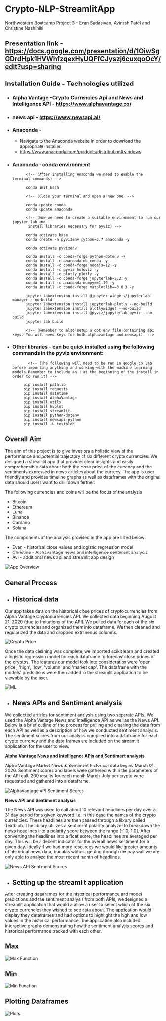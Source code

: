 # Crypto-NLP-StreamlitApp

Northwestern Bootcamp Project 3 - Evan Sadasivan, Avinash Patel and Christine Nashihibi

## Presentation link - https://docs.google.com/presentation/d/1OiwSgGDrdHpk1HVWhfzqexHyUQFfCJyszj6cuxqoOcY/edit?usp=sharing

## Installation Guide - Technologies utilized

* ### Alpha Vantage -Crypto Currencies Api and News and Intelligence API - https://www.alphavantage.co/
* ### news api - https://www.newsapi.ai/

* ### Anaconda -
    * Navigate to the Anaconda website in order to download the appropriate installer.
    * https://www.anaconda.com/products/distribution#windows 

* ### Anaconda - conda environment 
            <!-- (After installing Anaconda we need to enable the terminal commands) -->

            conda init bash

            <!-- (Close your terminal and open a new one) -->

            conda update conda
            conda update anaconda

            <!-- (Now we need to create a suitable environment to run our jupyter lab and
             install libraries necessary for pyviz) -->

            conda activate base
            conda create -n pyvizenv python=3.7 anaconda -y

            conda activate pyvizenv

            conda install -c conda-forge python-dotenv -y
            conda install -c anaconda nb_conda -y
            conda install -c conda-forge nodejs=12 -y
            conda install -c pyviz holoviz -y
            conda install -c plotly plotly -y
            conda install -c conda-forge jupyterlab=2.2 -y
            conda install -c anaconda numpy==1.19 -y
            conda install -c conda-forge matplotlib==3.0.3 -y

            jupyter labextension install @jupyter-widgets/jupyterlab-manager --no-build
            jupyter labextension install jupyterlab-plotly --no-build
            jupyter labextension install plotlywidget --no-build
            jupyter labextension install @pyviz/jupyterlab_pyviz --no-build
            jupyter lab build

            <!-- (Remember to also setup a dot env file containing api keys. You will need keys for both alphavantage and newsapi)  -->
            
* ###  Other libraries - can be quick installed using the following commands in the pyviz environment:            
           
             <!-- (The following will need to be run in google co lab before importing anything and working with the machine learning models.Remember to include an ! at the beginning of the install in order to run it) -->
            
           pip install pathlib 
           pip install requests
           pip install datetime
           pip install AlphaVantage
           pip install utils
           pip install hvplot
           pip install streamlit
           pip install python-dotenv
           pip install newsapi-python
           pip install -U textblob
           

## Overall Aim 

The aim of this project is to give investors a holistic view of the performance and potential trajectory of six different crypto currencies. We designed a streamlit app that provides clear insights and easily comprehensible data about both the close price of the currency and the sentiments expressed in news articles about the currecy. The app is user friendly and provides timeline graphs as well as dataframes with the original data should users want to drill down further.

The following currencies and coins will be the focus of the analysis 

   * Bitcoin
   * Ethereum
   * Luna
   * Binance
   * Cardano
   * Solana

The components of the analysis provided in the app are listed below:

* Evan - historical close values and logistic regression model
* Christine - Alphavantage news and intelligence sentiment analysis
* Avi - additional news api and streamlit app design

![App Overview](/Resources/App_gif/AppOverview.gif)


## General Process

* ## Historical data
Our app takes data on the historical close prices of crypto currencies from Alpha Vantage Cryptocurrencies API. We collected data beginning August 21, 2020 (due to limitations of the API). We pulled data for each of the six crypto currencies and organized them into dataframe. We then cleaned and regularized the data and dropped extraneous columns. 

![Crypto Price](/Resources/App_gif/CryptoPrice.gif)

Once the data cleaning was complete, we imported scikit learn and created a logistic regression model for each dataframe to forecast close prices of the cryptos. The features our model took into consideration were 'open price', 'high', 'low', 'volumn' and 'market cap'. The dataframe with the models' predcitions were then added to the streamlit application to be viewable by the user.

![ML](/Resources/App_gif/ML.gif)

* ## News APIs and Sentiment analysis

We collected articles for sentiment analysis using two separate APIs. We used the Alpha Vantage News and Intelligence API as well as the News API. Below is a brief outline of the process for pulling and cleaning the data from each API as well as a description of how we conducted sentiment analysis. The sentiment scores from our analysis compiled into a dataframe for each crypto currency and the data frames are included on the streamlit application for the user to view.

**Alpha Vantage News and Intelligence APIs and Sentiment analysis**

Alpha Vantage Market News & Sentiment historical data begins March 01, 2020. Sentiment scores and labels were gathered within the parameters of the API call. 200 results for each month March-July per crypto were requested and gathered into a dataframe.

![AlphaVantage API Sentiment Scores](/Resources/App_gif/AlphaVantage.gif)

**News API and Sentiment analysis**

The News API was used to call about 10 relevant headlines per day over a 31 day period for a given keyword i.e. in this case the names of the crypto currencies. These headlines are then passed through a library called Textblob. The library utilizes a sentiment polarity analyzer to breakdown the news headlines into a polarity score between the range [-1.0, 1.0]. After converting the headlines into a float score, the headlines are averaged per day. This will be a decent indicator for the overall news sentiment for a given day. Ideally if we had more resources we would like greater amounts of historical news data, but alas without getting through the pay wall we are only able to analyze the most recent month of headlines. 

![News API Sentiment Scores](/Resources/App_gif/NewsAPI.gif)

* ## Setting up the streamlit application

After creating dataframes for the historical performance and model predictions and the sentiment analysis from both APIs, we designed a streamlit application that would a allow a user to select which of the six crypto currencies they wished to see data about. The application would display they dataframes and had options to highlight the high and low values in the historical performance. The application also included interactive graphs demonstrating how the sentiment analysis scores and historical performance tracked with each other.

## Max
![Max Function](/Resources/App_gif/MaxFunction.gif)

## Min
![Min Function](/Resources/App_gif/MinFunction.gif)

## Plotting Dataframes 
![Plots](/Resources/App_gif/Graphs.gif)




